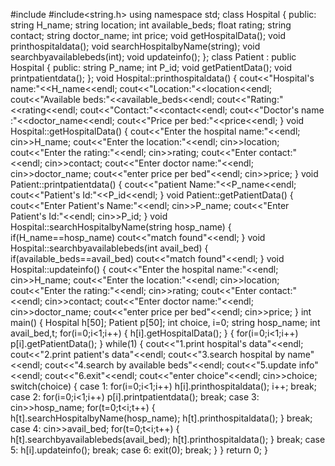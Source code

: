 #include<iostream>
#include<string.h>
using namespace std;
class Hospital
{
public:
 string H_name;
 string location;
 int available_beds;
 float rating;
 string contact;
 string doctor_name;
 int price;
 void getHospitalData();
 void printhospitaldata();
 void searchHospitalbyName(string);
 void searchbyavailablebeds(int);
 void updateinfo();
};
class Patient : public Hospital
{
public:
 string P_name;
 int P_id;
 void getPatientData();
void printpatientdata();
};
void Hospital::printhospitaldata()
{
 cout<<"Hospital's name:"<<H_name<<endl;
 cout<<"Location:"<<location<<endl;
 cout<<"Available beds:"<<available_beds<<endl;
 cout<<"Rating:"<<rating<<endl;
 cout<<"Contact:"<<contact<<endl;
 cout<<"Doctor's name :"<<doctor_name<<endl;
 cout<<"Price per bed:"<<price<<endl;
}
void Hospital::getHospitalData()
{
 cout<<"Enter the hospital name:"<<endl;
 cin>>H_name;
 cout<<"Enter the location:"<<endl;
 cin>>location;
 cout<<"Enter the rating:"<<endl;
 cin>>rating;
 cout<<"Enter contact:"<<endl;
 cin>>contact;
 cout<<"Enter doctor name:"<<endl;
 cin>>doctor_name;
cout<<"enter price per bed"<<endl;
 cin>>price;
}
void Patient::printpatientdata()
{
 cout<<"patient Name:"<<P_name<<endl;
 cout<<"Patient's Id:"<<P_id<<endl;
}
void Patient::getPatientData()
{
 cout<<"Enter Patient's Name:"<<endl;
 cin>>P_name;
 cout<<"Enter Patient's Id:"<<endl;
 cin>>P_id;
}
void Hospital::searchHospitalbyName(string hosp_name)
{
 if(H_name==hosp_name)
 cout<<"match found"<<endl;
}
void Hospital::searchbyavailablebeds(int avail_bed)
{
 if(available_beds==avail_bed)
 cout<<"match found"<<endl;
}
void Hospital::updateinfo()
{
 cout<<"Enter the hospital name:"<<endl;
 cin>>H_name;
 cout<<"Enter the location:"<<endl;
 cin>>location;
 cout<<"Enter the rating:"<<endl;
 cin>>rating;
 cout<<"Enter contact:"<<endl;
 cin>>contact;
 cout<<"Enter doctor name:"<<endl;
 cin>>doctor_name;
 cout<<"enter price per bed"<<endl;
 cin>>price;
}
int main()
{
 Hospital h[50];
 Patient p[50];
 int choice, i=0;
 string hosp_name;
 int avail_bed,t;
 for(i=0;i<1;i++)
 {
 h[i].getHospitalData();
}
 {
 for(i=0;i<1;i++)
 p[i].getPatientData();
 }
 while(1)
 {
 cout<<"1.print hospital's data"<<endl;
 cout<<"2.print patient's data"<<endl;
 cout<<"3.search hospital by name"<<endl;
 cout<<"4.search by available beds"<<endl;
 cout<<"5.update info"<<endl;
 cout<<"6.exit"<<endl;
 cout<<"enter choice"<<endl;
 cin>>choice;
 switch(choice)
 {
 case 1:
 for(i=0;i<1;i++)
 h[i].printhospitaldata();
 i++;
 break;
 case 2:
 for(i=0;i<1;i++)
 p[i].printpatientdata();
break;
 case 3:
 cin>>hosp_name;
 for(t=0;t<i;t++)
 {
 h[t].searchHospitalbyName(hosp_name);
 h[t].printhospitaldata();
 }
 break;
 case 4:
 cin>>avail_bed;
 for(t=0;t<i;t++)
 {
 h[t].searchbyavailablebeds(avail_bed);
 h[t].printhospitaldata();
 }
 break;
 case 5:
 h[i].updateinfo();
 break;
 case 6:
 exit(0);
 break;
}
 }
 return 0;
}
